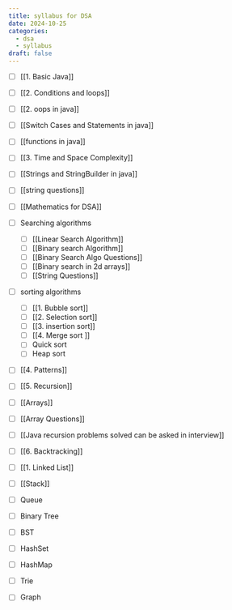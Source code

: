 ```yaml
---
title: syllabus for DSA
date: 2024-10-25
categories:
  - dsa
  - syllabus
draft: false
---
```

 

- [ ] [[1. Basic Java]]
- [ ] [[2. Conditions and loops]]
- [ ] [[2. oops in java]]
- [ ] [[Switch Cases and Statements in java]]
- [ ] [[functions in java]]
- [ ] [[3. Time and Space Complexity]]
- [ ] [[Strings and StringBuilder in java]]
- [ ] [[string questions]]
- [ ] [[Mathematics for DSA]]
- [ ] Searching algorithms
	- [ ] [[Linear Search Algorithm]]
	- [ ] [[Binary search Algorithm]]
	- [ ] [[Binary Search Algo Questions]]
	- [ ] [[Binary search in 2d arrays]]
	- [ ] [[String Questions]]
- [ ] sorting algorithms
	- [ ] [[1. Bubble sort]]
	- [ ] [[2. Selection sort]]
	- [ ] [[3. insertion sort]] 
	- [ ] [[4. Merge sort ]]
	- [ ] Quick sort
	- [ ] Heap sort
- [ ] [[4. Patterns]]
- [ ] [[5. Recursion]]
- [ ] [[Arrays]]
- [ ] [[Array Questions]]
- [ ] [[Java recursion problems solved can be asked in interview]]
- [ ] [[6. Backtracking]]
- [ ] [[1. Linked List]]
- [ ] [[Stack]]
- [ ] Queue
- [ ] Binary Tree
- [ ] BST
- [ ] HashSet
- [ ] HashMap
- [ ] Trie
- [ ] Graph


